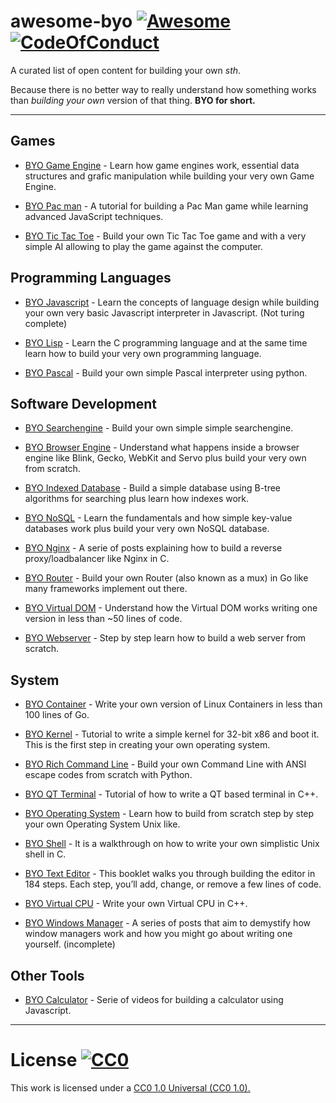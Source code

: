 # awesome-byo [![Awesome](https://cdn.rawgit.com/sindresorhus/awesome/d7305f38d29fed78fa85652e3a63e154dd8e8829/media/badge.svg)](https://github.com/sindresorhus/awesome) [![CodeOfConduct](https://img.shields.io/badge/code%20of%20conduct-1.3.0-ff69b4.svg)](http://contributor-covenant.org/version/1/3/0/)
A curated list of open content for building your own *sth*.

Because there is no better way to really understand how something works than *building your own* version of that thing. **BYO for short.**

----

## Games

  - [BYO Game Engine](https://www.gamasutra.com/blogs/MichaelKissner/20151027/257369/Writing_a_Game_Engine_from_Scratch__Part_1_Messaging.php) - Learn how game engines work, essential data structures and grafic manipulation while building your very own Game Engine.

  - [BYO Pac man](http://www.masswerk.at/JavaPac/pacman-howto.html) - A tutorial for building a Pac Man game while learning advanced JavaScript techniques.
  
  - [BYO Tic Tac Toe](https://medium.com/front-end-hacking/tic-tac-toe-javascript-game-b0cd6e98edd9) - Build your own Tic Tac Toe game and with a very simple AI allowing to play the game against the computer.

## Programming Languages

  - [BYO Javascript](https://www.codeproject.com/Articles/345888/How-to-write-a-simple-interpreter-in-JavaScript) - Learn the concepts of language design while building your own very basic Javascript interpreter in Javascript. (Not turing complete)
  
  - [BYO Lisp](http://www.buildyourownlisp.com/contents) - Learn the C programming language and at the same time learn how to build your very own programming language.
  
  - [BYO Pascal](https://ruslanspivak.com/lsbasi-part1/) - Build your own simple Pascal interpreter using python.
  
## Software Development
  - [BYO Searchengine](https://youtu.be/cY7pE7vX6MU) - Build your own simple simple searchengine.
  
  - [BYO Browser Engine](https://limpet.net/mbrubeck/2014/08/08/toy-layout-engine-1.html) - Understand what happens inside a browser engine like Blink, Gecko, WebKit and Servo plus build your very own from scratch.

  - [BYO Indexed Database](https://www.codeproject.com/Articles/1029838/Build-Your-Own-Database) - Build a simple database using B-tree algorithms for searching plus learn how indexes work.
  
  - [BYO NoSQL](https://medium.com/@marceloboeira/why-you-should-build-your-own-nosql-database-9bbba42039f5) - Learn the fundamentals and how simple key-value databases work plus build your very own NoSQL database.
  
  - [BYO Nginx](http://www.gilesthomas.com/2013/08/writing-a-reverse-proxyloadbalancer-from-the-ground-up-in-c-part-0/) - A serie of posts explaining how to build a reverse proxy/loadbalancer like Nginx in C.
  
  - [BYO Router](https://vluxe.io/golang-router.html) - Build your own Router (also known as a mux) in Go like many frameworks implement out there.
  
  - [BYO Virtual DOM](https://medium.com/@deathmood/how-to-write-your-own-virtual-dom-ee74acc13060) - Understand how the Virtual DOM works writing one version in less than ~50 lines of code. 

  - [BYO Webserver](https://ruslanspivak.com/lsbaws-part1/) - Step by step learn how to build a web server from scratch.
    
## System

  - [BYO Container](https://www.infoq.com/articles/build-a-container-golang) - Write your own version of Linux Containers in less than 100 lines of Go.

  - [BYO Kernel](http://wiki.osdev.org/C%2B%2B_Bare_Bones) - Tutorial to write a simple kernel for 32-bit x86 and boot it. This is the first step in creating your own operating system.
  
  - [BYO Rich Command Line](http://www.lihaoyi.com/post/BuildyourownCommandLinewithANSIescapecodes.html) - Build your own Command Line with ANSI escape codes from scratch with Python.
  
  - [BYO QT Terminal](https://codekoalas.com/blog/build-your-own-minimal-terminal) - Tutorial of how to write a QT based terminal in C++.
  
  - [BYO Operating System](https://github.com/cfenollosa/os-tutorial) - Learn how to build from scratch step by step your own Operating System Unix like.

  - [BYO Shell](https://brennan.io/2015/01/16/write-a-shell-in-c/) - It is a walkthrough on how to write your own simplistic Unix shell in C.

  - [BYO Text Editor](https://viewsourcecode.org/snaptoken/kilo/) - This booklet walks you through building the editor in 184 steps. Each step, you’ll add, change, or remove a few lines of code.
    
  - [BYO Virtual CPU](http://megalomaniacbore.blogspot.ch/2014/04/virtual-cpu-in-c-4001-cpu.html) - Write your own Virtual CPU in C++.
  
  - [BYO Windows Manager](https://seasonofcode.com/posts/how-x-window-managers-work-and-how-to-write-one-part-i.html) - A series of posts that aim to demystify how window managers work and how you might go about writing one yourself. (incomplete)

  
## Other Tools

  - [BYO Calculator](https://www.freecodecamp.org/challenges/build-a-javascript-calculator) - Serie of videos for building a calculator using Javascript.
  
-----

# License   [![CC0](https://i.creativecommons.org/p/zero/1.0/88x31.png)](https://creativecommons.org/publicdomain/zero/1.0/)

This work is licensed under a [CC0 1.0 Universal (CC0 1.0).](https://creativecommons.org/publicdomain/zero/1.0/)

